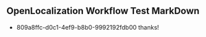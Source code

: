 ## OpenLocalization Workflow Test MarkDown
* 809a8ffc-d0c1-4ef9-b8b0-9992192fdb00 thanks!

<!--HONumber=Jul16_HO4-->



